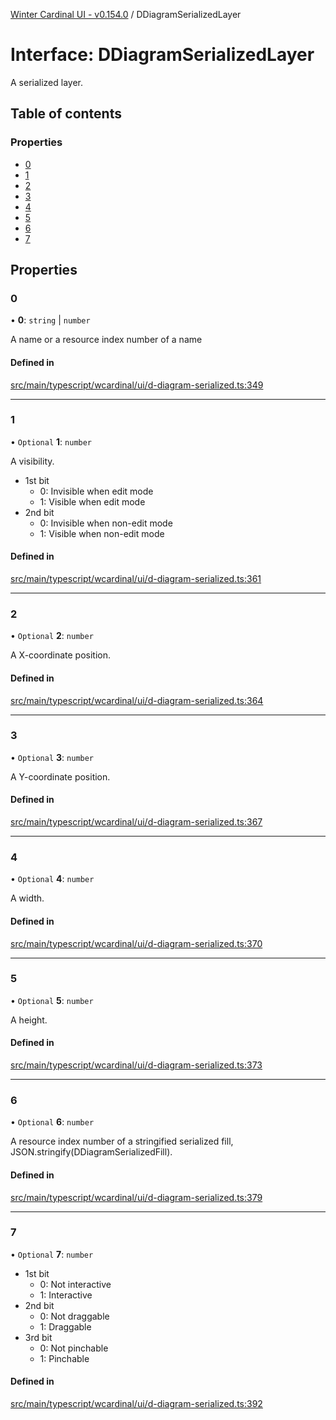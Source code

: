 [Winter Cardinal UI - v0.154.0](../index.md) / DDiagramSerializedLayer

# Interface: DDiagramSerializedLayer

A serialized layer.

## Table of contents

### Properties

- [0](DDiagramSerializedLayer.md#0)
- [1](DDiagramSerializedLayer.md#1)
- [2](DDiagramSerializedLayer.md#2)
- [3](DDiagramSerializedLayer.md#3)
- [4](DDiagramSerializedLayer.md#4)
- [5](DDiagramSerializedLayer.md#5)
- [6](DDiagramSerializedLayer.md#6)
- [7](DDiagramSerializedLayer.md#7)

## Properties

### 0

• **0**: `string` \| `number`

A name or a resource index number of a name

#### Defined in

[src/main/typescript/wcardinal/ui/d-diagram-serialized.ts:349](https://github.com/winter-cardinal/winter-cardinal-ui/blob/v0.154.0/src/main/typescript/wcardinal/ui/d-diagram-serialized.ts#L349)

___

### 1

• `Optional` **1**: `number`

A visibility.

* 1st bit
    * 0: Invisible when edit mode
    * 1: Visible when edit mode
* 2nd bit
    * 0: Invisible when non-edit mode
    * 1: Visible when non-edit mode

#### Defined in

[src/main/typescript/wcardinal/ui/d-diagram-serialized.ts:361](https://github.com/winter-cardinal/winter-cardinal-ui/blob/v0.154.0/src/main/typescript/wcardinal/ui/d-diagram-serialized.ts#L361)

___

### 2

• `Optional` **2**: `number`

A X-coordinate position.

#### Defined in

[src/main/typescript/wcardinal/ui/d-diagram-serialized.ts:364](https://github.com/winter-cardinal/winter-cardinal-ui/blob/v0.154.0/src/main/typescript/wcardinal/ui/d-diagram-serialized.ts#L364)

___

### 3

• `Optional` **3**: `number`

A Y-coordinate position.

#### Defined in

[src/main/typescript/wcardinal/ui/d-diagram-serialized.ts:367](https://github.com/winter-cardinal/winter-cardinal-ui/blob/v0.154.0/src/main/typescript/wcardinal/ui/d-diagram-serialized.ts#L367)

___

### 4

• `Optional` **4**: `number`

A width.

#### Defined in

[src/main/typescript/wcardinal/ui/d-diagram-serialized.ts:370](https://github.com/winter-cardinal/winter-cardinal-ui/blob/v0.154.0/src/main/typescript/wcardinal/ui/d-diagram-serialized.ts#L370)

___

### 5

• `Optional` **5**: `number`

A height.

#### Defined in

[src/main/typescript/wcardinal/ui/d-diagram-serialized.ts:373](https://github.com/winter-cardinal/winter-cardinal-ui/blob/v0.154.0/src/main/typescript/wcardinal/ui/d-diagram-serialized.ts#L373)

___

### 6

• `Optional` **6**: `number`

A resource index number of a stringified serialized fill,
JSON.stringify(DDiagramSerializedFill).

#### Defined in

[src/main/typescript/wcardinal/ui/d-diagram-serialized.ts:379](https://github.com/winter-cardinal/winter-cardinal-ui/blob/v0.154.0/src/main/typescript/wcardinal/ui/d-diagram-serialized.ts#L379)

___

### 7

• `Optional` **7**: `number`

* 1st bit
    * 0: Not interactive
    * 1: Interactive
* 2nd bit
    * 0: Not draggable
    * 1: Draggable
* 3rd bit
    * 0: Not pinchable
    * 1: Pinchable

#### Defined in

[src/main/typescript/wcardinal/ui/d-diagram-serialized.ts:392](https://github.com/winter-cardinal/winter-cardinal-ui/blob/v0.154.0/src/main/typescript/wcardinal/ui/d-diagram-serialized.ts#L392)
